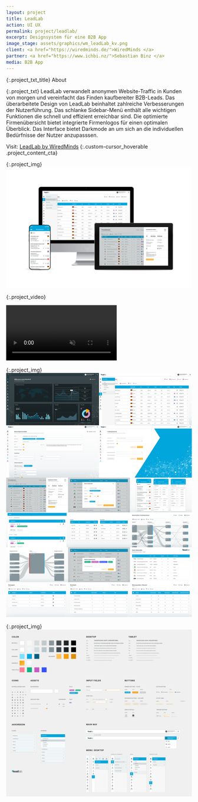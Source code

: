 ```yaml
---
layout: project
title: LeadLab
action: UI UX
permalink: project/leadlab/
excerpt: Designsystem für eine B2B App 
image_stage: assets/graphics/wm_leadLab_kv.png
client: <a href="https://wiredminds.de/">WiredMinds </a>
partner: <a href="https://www.ichbi.nz/">Sebastian Binz </a>
media: B2B App
---
```

{:.project_txt_title}
About

{:.project_txt}
LeadLab verwandelt anonymen Website-Traffic in Kunden von morgen und vereinfacht das Finden kaufbereiter B2B-Leads. Das überarbeitete Design von LeadLab beinhaltet zahlreiche Verbesserungen der Nutzerführung. Das schlanke Sidebar-Menü enthält alle wichtigen Funktionen die schnell und effizient erreichbar sind. Die optimierte Firmenübersicht bietet integrierte Firmenlogos für einen optimalen Überblick. Das Interface bietet Darkmode an um sich an die individuellen Bedürfnisse der Nutzer anzupasssen.  

Visit: [LeadLab by WiredMinds](https://wiredminds.de/leadlab-ueberblick/)
{:.custom-cursor_hoverable .project_content_cta}

{:.project_img}
![Desktop, Tablet Mobile](/assets/graphics/wm_leadLab_integration.png)

{:.project_video}
<div>
<video loop muted autoplay>
<source src="/assets/videos/wm_leadLab_reel.webm" type="video/webm">
<source src="/assets/videos/wm_leadLab_reel.mp4" type="video/mp4">
<source src="/assets/videos/wm_leadLab_reel.ogg" type="video/ogg">
</video>
</div>

{:.project_img}
![Screen Wall](/assets/graphics/wm_leadLab_screen-wall.png)

{:.project_img}
![Styleguide Excerpt](/assets/graphics/wm_leadLab_styles.png)




